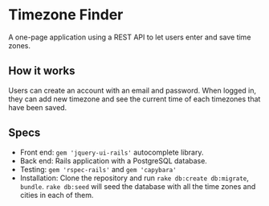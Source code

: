 # Timezone Finder

A one-page application using a REST API to let users enter and save time zones.

## How it works
Users can create an account with an email and password. When logged in, they can add new timezone and see the current time of each timezones that have been saved.

## Specs
  - Front end: `gem 'jquery-ui-rails'` autocomplete library.
  - Back end: Rails application with a PostgreSQL database.
  - Testing: `gem 'rspec-rails'` and `gem 'capybara'`
  - Installation: Clone the repository and run `rake db:create db:migrate`, `bundle`. `rake db:seed` will seed the database with all the time zones and cities in each of them.
